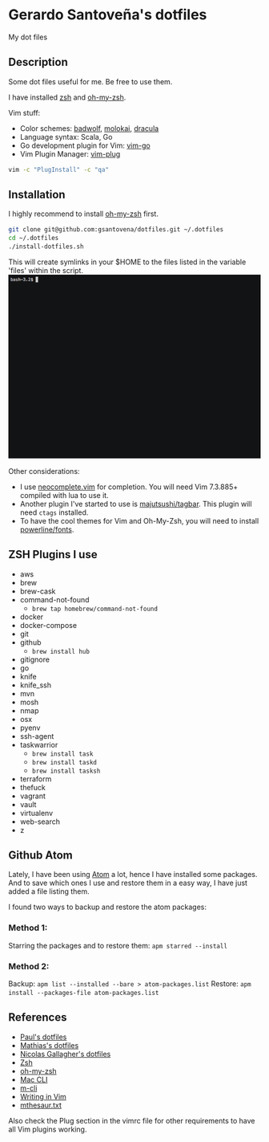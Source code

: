 # Gerardo Santoveña's dotfiles
My dot files

## Description
Some dot files useful for me. Be free to use them.

I have installed [zsh](http://www.zsh.org/) and [oh-my-zsh](http://ohmyz.sh/).

Vim stuff:
- Color schemes: [badwolf](https://github.com/sjl/badwolf), [molokai](https://github.com/tomasr/molokai), [dracula](https://github.com/dracula/vim)
- Language syntax: Scala, Go
- Go development plugin for Vim: [vim-go](https://github.com/fatih/vim-go)
- Vim Plugin Manager: [vim-plug](https://github.com/junegunn/vim-plug)

```bash
vim -c "PlugInstall" -c "qa"
```

## Installation

I highly recommend to install [oh-my-zsh](http://ohmyz.sh/) first.

```bash
git clone git@github.com:gsantovena/dotfiles.git ~/.dotfiles
cd ~/.dotfiles
./install-dotfiles.sh
```
This will create symlinks in your $HOME to the files listed in the variable 'files' within the script.
![demo](https://raw.githubusercontent.com/gsantovena/dotfiles/master/dotfiles_s.gif)

Other considerations:
- I use [neocomplete.vim](https://github.com/Shougo/neocomplete.vim) for completion.  You will need Vim 7.3.885+ compiled with lua to use it.
- Another plugin I've started to use is [majutsushi/tagbar](https://github.com/majutsushi/tagbar). This plugin will need `ctags` installed.
- To have the cool themes for Vim and Oh-My-Zsh, you will need to install [powerline/fonts](https://github.com/powerline/fonts).

## ZSH Plugins I use
- aws 
- brew 
- brew-cask 
- command-not-found 
    - `brew tap homebrew/command-not-found`
- docker 
- docker-compose 
- git 
- github
    - `brew install hub`
- gitignore
- go 
- knife 
- knife_ssh
- mvn 
- mosh
- nmap 
- osx 
- pyenv 
- ssh-agent
- taskwarrior
    - `brew install task`
    - `brew install taskd`
    - `brew install tasksh`
- terraform 
- thefuck
- vagrant 
- vault 
- virtualenv
- web-search
- z

## Github Atom

Lately, I have been using [Atom](https://atom.io) a lot, hence I have installed some packages. And to save which ones I use and restore them in a easy way, I have just added a file listing them.

I found two ways to backup and restore the atom packages:

### Method 1:

Starring the packages and to restore them: `apm starred --install`

### Method 2:

Backup: `apm list --installed --bare > atom-packages.list`
Restore: `apm install --packages-file atom-packages.list`

## References
- [Paul's dotfiles](https://github.com/paulirish/dotfiles)
- [Mathias's dotfiles](https://github.com/mathiasbynens/dotfiles)
- [Nicolas Gallagher's dotfiles](https://github.com/necolas/dotfiles)
- [Zsh](http://www.zsh.org/)
- [oh-my-zsh](http://ohmyz.sh/)
- [Mac CLI](https://github.com/guarinogabriel/Mac-CLI)
- [m-cli](https://github.com/rgcr/m-cli)
- [Writing in Vim](http://www.drbunsen.org/writing-in-vim/)
- [mthesaur.txt](http://www.gutenberg.org/files/3202/files/mthesaur.txt)

Also check the Plug section in the vimrc file for other requirements to have all Vim plugins working.

